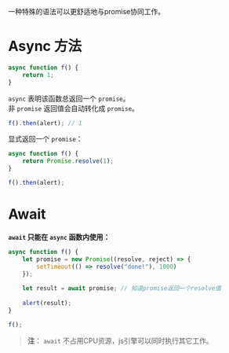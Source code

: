 一种特殊的语法可以更舒适地与promise协同工作。  

# Async 方法
```js
async function f() {
    return 1;
}
```
`async` 表明该函数总返回一个 `promise`。  
非 `promise` 返回值会自动转化成 `promise`。  
```js
f().then(alert); // 1
```
显式返回一个 `promise`：  
```js
async function f() {
    return Promise.resolve(1);
}

f().then(alert);
```

# Await
**`await` 只能在 `async` 函数内使用：**  
```js
async function f() {
    let promise = new Promise((resolve, reject) => {
        setTimeout(() => resolve("done!"), 1000)
    });
    
    let result = await promise; // 知道promise返回一个resolve值
    
    alert(result);
}

f();
```
>**注**： `await` 不占用CPU资源，js引擎可以同时执行其它工作。  

